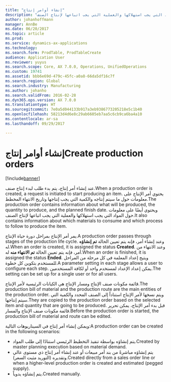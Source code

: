 ```yaml
---
title: "إنشاء أوامر إنتاج"
description: "عند إنشاء أمر إنتاج، يتم بدء طلب لبدء إنتاج صنف. يحتوي أمر الإنتاج على معلومات حول ما سيتم إنتاجه والكمية التي يجب إنتاجها وتاريخ الانتهاء المخطط. ويحتوي أيضًا على معلومات حول المواد التي يجب استهلاكها والعملية التي يجب اتباعها لإنتاج الصنف."
author: johanhoffmann
manager: AnnBe
ms.date: 06/20/2017
ms.topic: article
ms.prod: 
ms.service: dynamics-ax-applications
ms.technology: 
ms.search.form: ProdTable, ProdTableCreate
audience: Application User
ms.reviewer: yuyus
ms.search.scope: Core, AX 7.0.0, Operations, UnifiedOperations
ms.custom: 19741
ms.assetid: bbb6e69d-479c-45fc-a0a8-66da5df16c7f
ms.search.region: Global
ms.search.industry: Manufacturing
ms.author: johanho
ms.search.validFrom: 2016-02-28
ms.dyn365.ops.version: AX 7.0.0
ms.translationtype: HT
ms.sourcegitcommit: 7e0a5d044133b917a3eb9386773205218e5c1b40
ms.openlocfilehash: 58213d4d6e8c29ab6605eb7aa5c6cb9ca6ba4a10
ms.contentlocale: ar-sa
ms.lasthandoff: 09/29/2017

---
```


# <a name="create-production-orders"></a><span data-ttu-id="b6a0f-105">إنشاء أوامر إنتاج</span><span class="sxs-lookup"><span data-stu-id="b6a0f-105">Create production orders</span></span>

[!include[banner](../includes/banner.md)]


<span data-ttu-id="b6a0f-106">عند إنشاء أمر إنتاج، يتم بدء طلب لبدء إنتاج صنف.</span><span class="sxs-lookup"><span data-stu-id="b6a0f-106">When a production order is created, a request is initiated to start producing an item.</span></span> <span data-ttu-id="b6a0f-107">يحتوي أمر الإنتاج على معلومات حول ما سيتم إنتاجه والكمية التي يجب إنتاجها وتاريخ الانتهاء المخطط.</span><span class="sxs-lookup"><span data-stu-id="b6a0f-107">The production order contains information about what will be produced, the quantity to produce, and the planned finish date.</span></span> <span data-ttu-id="b6a0f-108">ويحتوي أيضًا على معلومات حول المواد التي يجب استهلاكها والعملية التي يجب اتباعها لإنتاج الصنف.</span><span class="sxs-lookup"><span data-stu-id="b6a0f-108">It also contains information about which materials to consume and which process to follow to produce the item.</span></span>

<span data-ttu-id="b6a0f-109">يمر أمر الإنتاج بمراحل دورة حياة الإنتاج.</span><span class="sxs-lookup"><span data-stu-id="b6a0f-109">A production order passes through stages of the production life cycle.</span></span> <span data-ttu-id="b6a0f-110">وعند إنشاء أمر، فإنه يتم تعيين الحالة **تم إنشاؤه** له.</span><span class="sxs-lookup"><span data-stu-id="b6a0f-110">When an order is created, it is assigned the status **Created**.</span></span> <span data-ttu-id="b6a0f-111">وعند الانتهاء من أمر، فإنه يتم تعيين الحالة **تم الانتهاء منه** له.</span><span class="sxs-lookup"><span data-stu-id="b6a0f-111">When an order is finished, it is assigned the status **Ended**.</span></span> <span data-ttu-id="b6a0f-112">ويتيح إعداد المعلمة في كل مرحلة من المراحل للمستخدم بتكوين كل خطوة.</span><span class="sxs-lookup"><span data-stu-id="b6a0f-112">A parameter setting in each stage allows a user to configure each step.</span></span> <span data-ttu-id="b6a0f-113">يمكن إعداد الإعداد لمستخدم واحد أو لكافة المستخدمين.</span><span class="sxs-lookup"><span data-stu-id="b6a0f-113">The setting can be set up for a single user or for all users.</span></span>

<span data-ttu-id="b6a0f-114">قائمة مكونات صنف الإنتاج ومسار الإنتاج هي الكيانات الرئيسية لأمر الإنتاج.</span><span class="sxs-lookup"><span data-stu-id="b6a0f-114">The production bill of material and the production route are the main entities of the production order.</span></span> <span data-ttu-id="b6a0f-115">ويتم نسخها لأمر الإنتاج استناداً إلى الصنف المحدد والكمية التي سيتم إنتاجها.</span><span class="sxs-lookup"><span data-stu-id="b6a0f-115">They are copied to the production order based on the selected item and quantity that are going to be produced.</span></span> <span data-ttu-id="b6a0f-116">قبل بدء أمر الإنتاج، يمكن تحرير قائمة مكونات صنف الإنتاج والمسار.</span><span class="sxs-lookup"><span data-stu-id="b6a0f-116">Before the production order is started, the production bill of material and route can be edited.</span></span>

<span data-ttu-id="b6a0f-117">ويمكن إنشاء أمر إنتاج في السيناريوهات التالية:</span><span class="sxs-lookup"><span data-stu-id="b6a0f-117">A production order can be created in the following scenarios:</span></span>

-   <span data-ttu-id="b6a0f-118">يتم إنشاؤه بواسطة تنفيذ التخطيط الرئيسي استنادًا إلى طلب المواد.</span><span class="sxs-lookup"><span data-stu-id="b6a0f-118">Created by master planning execution based on material demand.</span></span>
-   <span data-ttu-id="b6a0f-119">يتم إنشاؤه مباشرةً من بند أمر مبيعات أو عند إنشاء أمر إنتاج ذي مستوى عالي وتقديره (التوريد مثبت السعر).</span><span class="sxs-lookup"><span data-stu-id="b6a0f-119">Created directly from a sales order line or when a higher-level production order is created and estimated (pegged supply).</span></span>
-   <span data-ttu-id="b6a0f-120">يتم إنشاؤه يدوياً.</span><span class="sxs-lookup"><span data-stu-id="b6a0f-120">Created manually.</span></span>





